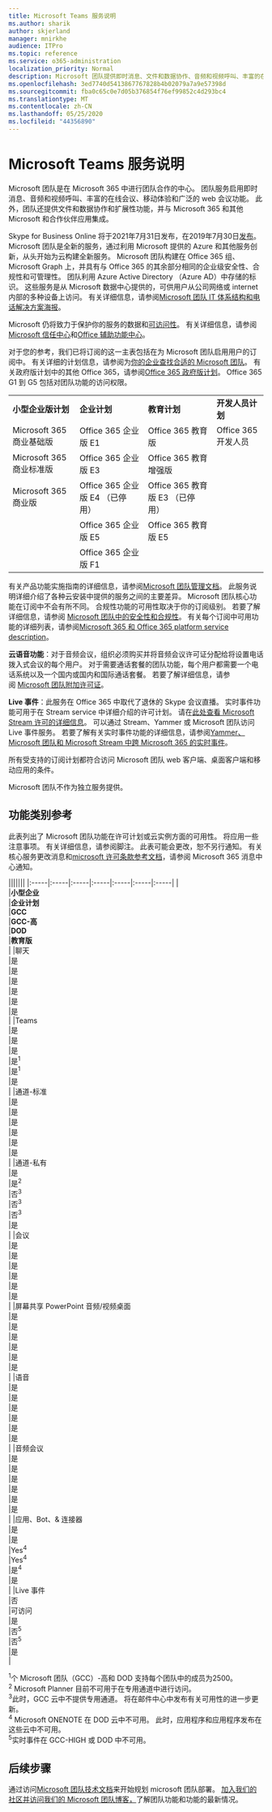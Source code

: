 ```yaml
---
title: Microsoft Teams 服务说明
ms.author: sharik
author: skjerland
manager: mnirkhe
audience: ITPro
ms.topic: reference
ms.service: o365-administration
localization_priority: Normal
description: Microsoft 团队提供即时消息、文件和数据协作、音频和视频呼叫、丰富的在线会议、移动体验和广泛的 web 会议功能。
ms.openlocfilehash: 3ed7740d5413867767828b4b02079a7a9e57398d
ms.sourcegitcommit: fba0c65c0e7d05b376854f76ef99852c4d293bc4
ms.translationtype: MT
ms.contentlocale: zh-CN
ms.lasthandoff: 05/25/2020
ms.locfileid: "44356890"
---
```

# <a name="microsoft-teams-service-description"></a>Microsoft Teams 服务说明

Microsoft 团队是在 Microsoft 365 中进行团队合作的中心。 团队服务启用即时消息、音频和视频呼叫、丰富的在线会议、移动体验和广泛的 web 会议功能。 此外，团队还提供文件和数据协作和扩展性功能，并与 Microsoft 365 和其他 Microsoft 和合作伙伴应用集成。

Skype for Business Online 将于2021年7月31日发布，在2019年7月30日[发布](https://techcommunity.microsoft.com/t5/Microsoft-Teams-Blog/Skype-for-Business-Online-to-Be-Retired-in-2021/ba-p/777833)。 Microsoft 团队是全新的服务，通过利用 Microsoft 提供的 Azure 和其他服务创新，从头开始为云构建全新服务。 Microsoft 团队构建在 Office 365 组、Microsoft Graph 上，并具有与 Office 365 的其余部分相同的企业级安全性、合规性和可管理性。 团队利用 Azure Active Directory （Azure AD）中存储的标识。 这些服务是从 Microsoft 数据中心提供的，可供用户从公司网络或 internet 内部的多种设备上访问。 有关详细信息，请参阅[Microsoft 团队 IT 体系结构和电话解决方案海报](https://docs.microsoft.com/microsoftteams/teams-architecture-solutions-posters)。

Microsoft 仍将致力于保护你的服务的数据和[可访问性](https://www.microsoft.com/trust-center/compliance/accessibility)。 有关详细信息，请参阅[Microsoft 信任中心](https://www.microsoft.com/trust-center)和[Office 辅助功能中心](https://support.office.com/article/Office-Accessibility-Center-Resources-for-people-with-disabilities-ecab0fcf-d143-4fe8-a2ff-6cd596bddc6d)。

对于您的参考，我们已将订阅的这一主表包括在为 Microsoft 团队启用用户的订阅中。 有关详细的计划信息，请参阅为[你的企业查找合适的 Microsoft 团队](https://www.microsoft.com/microsoft-365/microsoft-teams/compare-microsoft-teams-options?rtc=1)。 有关政府版计划中的其他 Office 365，请参阅[Office 365 政府版计划](https://www.microsoft.com/microsoft-365/government/compare-office-365-government-plans)。 Office 365 G1 到 G5 包括对团队功能的访问权限。

|||||
|:-----|:-----|:-----|:-----|
|**小型企业版计划** <br/> |**企业计划** <br/> |**教育计划** <br/> |**开发人员计划** <br/> |
|Microsoft 365 商业基础版  <br/> |Office 365 企业版 E1  <br/> |Office 365 教育版  <br/> |Office 365 开发人员  <br/> |
|Microsoft 365 商业标准版  <br/> |Office 365 企业版 E3  <br/> |Office 365 教育增强版  <br/> |   <br/> |
|Microsoft 365 商业版  <br/> |Office 365 企业版 E4 （已停用）  <br/> |Office 365 教育版 E3 （已停用）  <br/> |  <br/> |
|  <br/> |Office 365 企业版 E5  <br/> |Office 365 教育版 E5  <br/> |  <br/> |
|  <br/> |Office 365 企业版 F1  <br/> |  <br/> |  <br/> |

有关产品功能实施指南的详细信息，请参阅[Microsoft 团队管理文档](https://docs.microsoft.com/MicrosoftTeams)。 此服务说明详细介绍了各种云安装中提供的服务之间的主要差异。 Microsoft 团队核心功能在订阅中不会有所不同。 合规性功能的可用性取决于你的订阅级别。 若要了解详细信息，请参阅 [Microsoft 团队中的安全性和合规性](https://docs.microsoft.com/microsoftteams/security-compliance-overview)。 有关每个订阅中可用功能的详细列表，请参阅[Microsoft 365 和 Office 365 platform service description](https://docs.microsoft.com/office365/servicedescriptions/office-365-platform-service-description/office-365-platform-service-description)。

**云语音功能**：对于音频会议，组织必须购买并将音频会议许可证分配给将设置电话拨入式会议的每个用户。 对于需要通话套餐的团队功能，每个用户都需要一个电话系统以及一个国内或国内和国际通话套餐。 若要了解详细信息，请参阅 [Microsoft 团队附加许可证](https://docs.microsoft.com/microsoftteams/teams-add-on-licensing/microsoft-teams-add-on-licensing)。

**Live 事件**：此服务在 Office 365 中取代了退休的 Skype 会议直播。 实时事件功能可用于在 Stream service 中详细介绍的许可计划。 请在[此处查看 Microsoft Stream 许可的详细信息](https://docs.microsoft.com/stream/license-overview)。 可以通过 Stream、Yammer 或 Microsoft 团队访问 Live 事件服务。 若要了解有关实时事件功能的详细信息，请参阅[Yammer、Microsoft 团队和 Microsoft Stream 中跨 Microsoft 365 的实时事件](https://docs.microsoft.com/stream/live-event-m365)。

所有受支持的订阅计划都符合访问 Microsoft 团队 web 客户端、桌面客户端和移动应用的条件。

Microsoft 团队不作为独立服务提供。

## <a name="feature-category-reference"></a>功能类别参考 

此表列出了 Microsoft 团队功能在许可计划或云实例方面的可用性。 将应用一些注意事项。 有关详细信息，请参阅脚注。 此表可能会更改，恕不另行通知。 有关核心服务更改消息和[microsoft 许可条款参考文档](https://www.microsoft.com/licensing/product-licensing/products)，请参阅 Microsoft 365 消息中心通知。

|||||||
|:-----|:-----|:-----|:-----|:-----|:-----|:-----|
| <br/>|**小型企业** <br/> |**企业计划** <br/> |**GCC** <br/> |**GCC-高** <br/> |**DOD** <br/> |**教育版** <br/> |
|聊天  <br/> |是  <br/> |是  <br/> |是  <br/> |是  <br/> |是  <br/> |是  <br/> |
|Teams  <br/> |是 <br/> |是 <br/> |是 <br/> |是<sup>1</sup>  <br/> |是<sup>1</sup>  <br/> |是  <br/> |
|通道-标准  <br/> |是  <br/> |是  <br/> |是  <br/> |是  <br/> |是  <br/> |是  <br/> |
|通道-私有  <br/> |是  <br/> |是<sup>2</sup>  <br/> |否<sup>3</sup>  <br/> |否<sup>3</sup>  <br/> |否<sup>3</sup>  <br/> |是  <br/> |
|会议  <br/> |是  <br/> |是  <br/> |是  <br/> |是  <br/> |是  <br/> |是  <br/> |
|屏幕共享 PowerPoint 音频/视频桌面 <br/> |是  <br/> |是  <br/> |是  <br/> |是  <br/> |是  <br/> |是  <br/> |
|语音  <br/> |是  <br/> |是  <br/> |是  <br/> |是  <br/> |是  <br/> |是  <br/> |
|音频会议  <br/> |是  <br/> |是  <br/> |是  <br/> |是  <br/> |是  <br/> |是  <br/> |
|应用、Bot、& 连接器  <br/> |是  <br/> |是  <br/> |Yes<sup>4</sup>  <br/> |Yes<sup>4</sup>  <br/> |是<sup>4</sup>  <br/> |是  <br/> |
|Live 事件  <br/> |否  <br/> |可访问  <br/> |是  <br/> |否<sup>5</sup>  <br/> |否<sup>5</sup>  <br/> |是  <br/> |

<sup>1</sup>个 Microsoft 团队（GCC）-高和 DOD 支持每个团队中的成员为2500。<br/>
<sup>2</sup> Microsoft Planner 目前不可用于在专用通道中进行访问。<br/>
<sup>3</sup>此时，GCC 云中不提供专用通道。 将在邮件中心中发布有关可用性的进一步更新。<br/>
<sup>4</sup> Microsoft ONENOTE 在 DOD 云中不可用。 此时，应用程序和应用程序发布在这些云中不可用。<br/>
<sup>5</sup>实时事件在 GCC-HIGH 或 DOD 中不可用。<br/>

## <a name="next-steps"></a>后续步骤

通过访问[Microsoft 团队技术文档](https://aka.ms/SuccessWithTeams)来开始规划 microsoft 团队部署。 [加入我们的社区并访问我们的 Microsoft 团队博客，](https://aka.ms/TeamsBlog)了解团队功能和功能的最新情况。